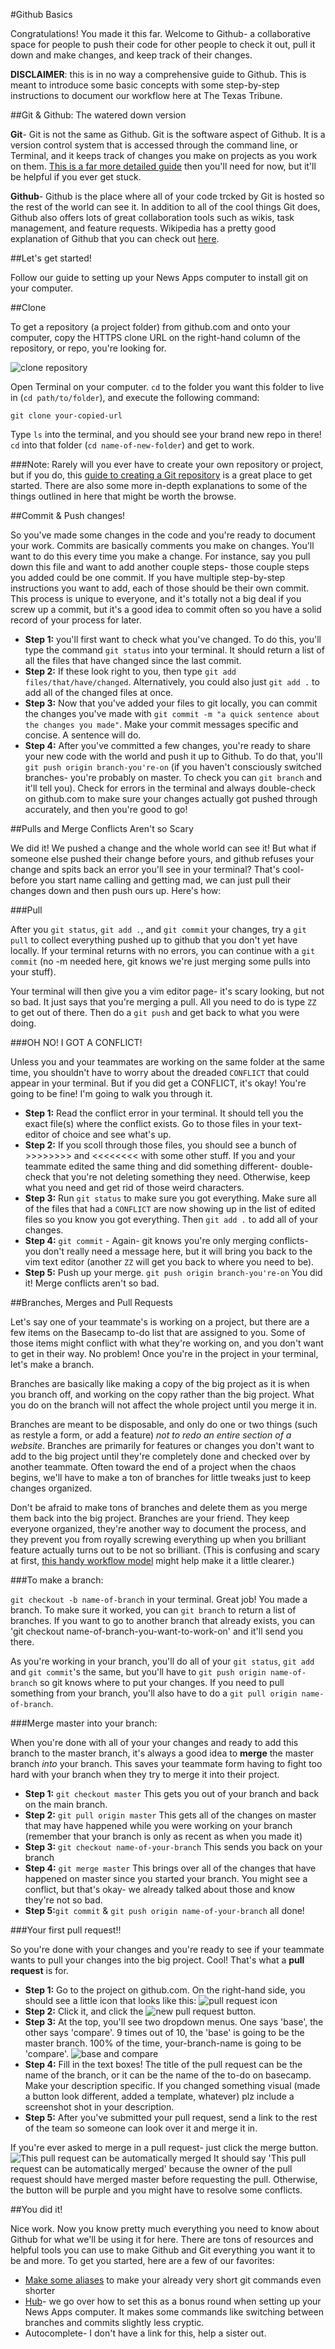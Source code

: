 #Github Basics

Congratulations! You made it this far. Welcome to Github- a collaborative space for people to push their code for other people to check it out, pull it down and make changes, and keep track of their changes.

**DISCLAIMER**: this is in no way a comprehensive guide to Github. This is meant to introduce some basic concepts with some step-by-step instructions to document our workflow here at The Texas Tribune. 

##Git & Github: The watered down version

**Git**- Git is not the same as Github. Git is the software aspect of Github. It is a version control system that is accessed through the command line, or Terminal, and it keeps track of changes you make on projects as you work on them. [This is a far more detailed guide](https://git-scm.com/about) then you'll need for now, but it'll be helpful if you ever get stuck.

**Github**- Github is the place where all of your code trcked by Git is hosted so the rest of the world can see it. In addition to all of the cool things Git does, Github also offers lots of great collaboration tools such as wikis, task management, and feature requests. Wikipedia has a pretty good explanation of Github that you can check out [here](http://en.wikipedia.org/wiki/GitHub). 

##Let's get started!

Follow our guide to setting up your News Apps computer to install git on your computer.

##Clone

To get a repository (a project folder) from github.com and onto your computer, copy the HTTPS clone URL on the right-hand column of the repository, or repo, you're looking for. 

![clone repository](http://i.imgur.com/ZnwYssk.png?1)

Open Terminal on your computer. `cd` to the folder you want this folder to live in (`cd path/to/folder`), and execute the following command: 

`git clone your-copied-url`

Type `ls` into the terminal, and you should see your brand new repo in there! `cd` into that folder (`cd name-of-new-folder`) and get to work.

###Note:
Rarely will you ever have to create your own repository or project, but if you do, this [guide to creating a Git repository](http://git-scm.com/book/en/v2/Git-Basics-Getting-a-Git-Repository) is a great place to get started. There are also some more in-depth explanations to some of the things outlined in here that might be worth the browse.

##Commit & Push changes!

So you've made some changes in the code and you're ready to document your work. Commits are basically comments you make on changes. You'll want to do this every time you make a change. For instance, say you pull down this file and want to add another couple steps- those couple steps you added could be one commit. If you have multiple step-by-step instructions you want to add, each of those should be their own commit. This process is unique to everyone, and it's totally not a big deal if you screw up a commit, but it's a good idea to commit often so you have a solid record of your process for later.

* **Step 1:** you'll first want to check what you've changed. To do this, you'll type the command `git status` into your terminal. It should return a list of all the files that have changed since the last commit. 
* **Step 2:** If these look right to you, then type `git add files/that/have/changed`. Alternatively, you could also just `git add .` to add all of the changed files at once. 
* **Step 3:** Now that you've added your files to git locally, you can commit the changes you've made with `git commit -m "a quick sentence about the changes you made"`. Make your commit messages specific and concise. A sentence will do.
* **Step 4:** After you've committed a few changes, you're ready to share your new code with the world and push it up to Github. To do that, you'll `git push origin branch-you're-on` (if you haven't consciously switched branches- you're probably on master. To check you can `git branch` and it'll tell you). Check for errors in the terminal and always double-check on github.com to make sure your changes actually got pushed through accurately, and then you're good to go!


##Pulls and Merge Conflicts Aren't so Scary

We did it! We pushed a change and the whole world can see it! But what if someone else pushed their change before yours, and github refuses your change and spits back an error you'll see in your terminal? That's cool- before you start name calling and getting mad, we can just pull their changes down and then push ours up. Here's how:

###Pull

After you `git status`, `git add .`, and `git commit` your changes, try a `git pull` to collect everything pushed up to github that you don't yet have locally. If your terminal returns with no errors, you can continue with a `git commit` (no -m needed here, git knows we're just merging some pulls into your stuff). 

Your terminal will then give you a vim editor page- it's scary looking, but not so bad. It just says that you're merging a pull. All you need to do is type `ZZ` to get out of there. Then do a `git push` and get back to what you were doing.

###OH NO! I GOT A CONFLICT!

Unless you and your teammates are working on the same folder at the same time, you shouldn't have to worry about the dreaded `CONFLICT` that could appear in your terminal. But if you did get a CONFLICT, it's okay! You're going to be fine! I'm going to walk you through it.

* **Step 1:** Read the conflict error in your terminal. It should tell you the exact file(s) where the conflict exists. Go to those files in your text-editor of choice and see what's up.
* **Step 2:** If you scoll through those files, you should see a bunch of >>>>>>>> and <<<<<<<< with some other stuff. If you and your teammate edited the same thing and did something different- double-check that you're not deleting something they need. Otherwise, keep what you need and get rid of those weird characters.
* **Step 3:** Run `git status` to make sure you got everything. Make sure all of the files that had a `CONFLICT` are now showing up in the list of edited files so you know you got everything. Then `git add .` to add all of your changes.
* **Step 4:** `git commit` - Again- git knows you're only merging conflicts- you don't really need a message here, but it will bring you back to the vim text editor (another `ZZ` will get you back to where you need to be).
* **Step 5:** Push up your merge. `git push origin branch-you're-on` You did it! Merge conflicts aren't so bad.


##Branches, Merges and Pull Requests

Let's say one of your teammate's is working on a project, but there are a few items on the Basecamp to-do list that are assigned to you. Some of those items might conflict with what they're working on, and you don't want to get in their way. No problem! Once you're in the project in your terminal, let's make a branch. 

Branches are basically like making a copy of the big project as it is when you branch off, and working on the copy rather than the big project. What you do on the branch will not affect the whole project until you merge it in. 

Branches are meant to be disposable, and only do one or two things (such as restyle a form, or add a feature) _not to redo an entire section of a website_. Branches are primarily for features or changes you don't want to add to the big project until they're completely done and checked over by another teammate. Often toward the end of a project when the chaos begins, we'll have to make a ton of branches for little tweaks just to keep changes organized.

Don't be afraid to make tons of branches and delete them as you merge them back into the big project. Branches are your friend. They keep everyone organized, they're another way to document the process, and they prevent you from royally screwing everything up when you brilliant feature actually turns out to be not so brilliant. (This is confusing and scary at first, [this handy workflow model](http://nvie.com/posts/a-successful-git-branching-model/) might help make it a little clearer.)


###To make a branch:

`git checkout -b name-of-branch` in your terminal. Great job! You made a branch. To make sure it worked, you can `git branch` to return a list of branches. If you want to go to another branch that already exists, you can 'git checkout name-of-branch-you-want-to-work-on' and it'll send you there.

As you're working in your branch, you'll do all of your `git status`, `git add` and `git commit`'s the same, but you'll have to `git push origin name-of-branch` so git knows where to put your changes. If you need to pull something from your branch, you'll also have to do a `git pull origin name-of-branch`.

###Merge master into your branch:

When you're done with all of your your changes and ready to add this branch to the master branch, it's always a good idea to **merge** the master branch _into_ your branch. This saves your teammate form having to fight too hard with your branch when they try to merge it into their project.

* **Step 1:** `git checkout master` This gets you out of your branch and back on the main branch.
* **Step 2:** `git pull origin master` This gets all of the changes on master that may have happened while you were working on your branch (remember that your branch is only as recent as when you made it)
* **Step 3:** `git checkout name-of-your-branch` This sends you back on your branch
* **Step 4:** `git merge master` This brings over all of the changes that have happened on master since you started your branch. You might see a conflict, but that's okay- we already talked about those and know they're not so bad.
* **Step 5:**`git commit` & `git push origin name-of-your-branch` all done!


###Your first pull request!!

So you're done with your changes and you're ready to see if your teammate wants to pull your changes into the big project. Cool! That's what a **pull request** is for.

* **Step 1:** Go to the project on github.com. On the right-hand side, you should see a little icon that looks like this:
![pull request icon](http://i.imgur.com/xBlJKPF.png?1)
* **Step 2:** Click it, and click the ![new pull request](http://i.imgur.com/itaLpTX.png?1) button.
* **Step 3:** At the top, you'll see two dropdown menus. One says 'base', the other says 'compare'. 9 times out of 10, the 'base' is going to be the master branch. 100% of the time, your-branch-name is going to be 'compare'.
![base and compare](http://i.imgur.com/4gtwcLx.png?1)
* **Step 4:** Fill in the text boxes! The title of the pull request can be the name of the branch, or it can be the name of the to-do on basecamp. Make your description specific. If you changed something visual (made a button look different, added a template, whatever) plz include a screenshot shot in your description.
* **Step 5:** After you've submitted your pull request, send a link to the rest of the team so someone can look over it and merge it in. 

If you're ever asked to merge in a pull request- just click the merge button.
![This pull request can be automatically merged](http://i.imgur.com/25nVRSY.png)
It should say 'This pull request can be automatically merged' because the owner of the pull request should have merged master before requesting the pull. Otherwise, the button will be purple and you might have to resolve some conflicts.

##You did it!

Nice work. Now you know pretty much everything you need to know about Github for what we'll be using it for here. There are tons of resources and helpful tools you can use to make Github and Git everything you want it to be and more. To get you started, here are a few of our favorites:


* [Make some aliases](https://git-scm.com/book/en/v2/Git-Basics-Git-Aliases) to make your already very short git commands even shorter
* [Hub](https://hub.github.com/)- we go over how to set this as a bonus round when setting up your News Apps computer. It makes some commands like switching between branches and commits slightly less cryptic.
* Autocomplete- I don't have a link for this, help a sister out.


